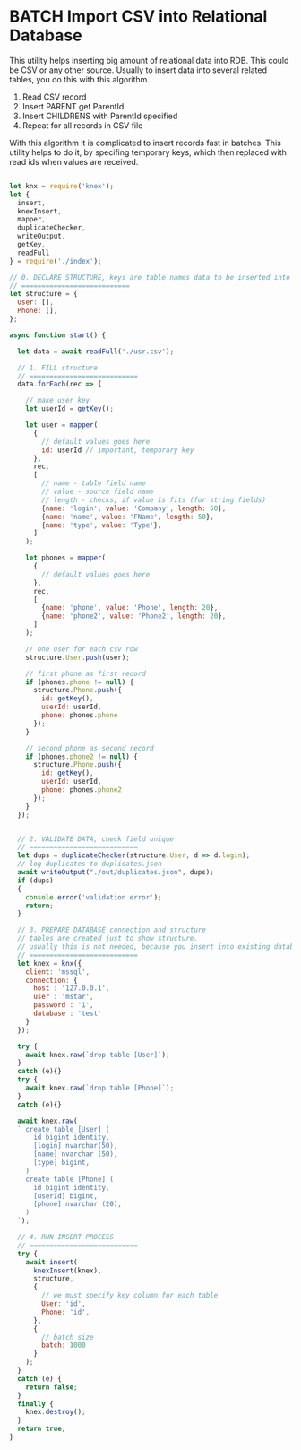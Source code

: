 # BATCH Import CSV into Relational Database

This utility helps inserting big amount of relational data into RDB.
This could be CSV or any other source.
Usually to insert data into several related tables, you do this with this algorithm.

1. Read CSV record
2. Insert PARENT get ParentId
3. Insert CHILDRENS with ParentId specified
4. Repeat for all records in CSV file

With this algorithm it is complicated to insert records fast in batches.
This utility helps to do it, by specifing temporary keys, which then replaced with read ids
when values are received.

```javascript

let knx = require('knex');
let {
  insert,
  knexInsert,
  mapper,
  duplicateChecker,
  writeOutput,
  getKey,
  readFull
} = require('./index');

// 0. DECLARE STRUCTURE, keys are table names data to be inserted into
// ===========================
let structure = {
  User: [],
  Phone: [],
};

async function start() {

  let data = await readFull('./usr.csv');

  // 1. FILL structure
  // ===========================
  data.forEach(rec => {

    // make user key
    let userId = getKey();

    let user = mapper(
      {
        // default values goes here
        id: userId // important, temporary key
      },
      rec, 
      [
        // name - table field name
        // value - source field name
        // length - checks, if value is fits (for string fields)
        {name: 'login', value: 'Company', length: 50},
        {name: 'name', value: 'FName', length: 50},
        {name: 'type', value: 'Type'},
      ]
    );

    let phones = mapper(
      {
        // default values goes here
      },
      rec,
      [
        {name: 'phone', value: 'Phone', length: 20},
        {name: 'phone2', value: 'Phone2', length: 20},
      ]
    );

    // one user for each csv row
    structure.User.push(user);

    // first phone as first record
    if (phones.phone != null) {
      structure.Phone.push({
        id: getKey(),
        userId: userId,
        phone: phones.phone
      });
    }

    // second phone as second record
    if (phones.phone2 != null) {
      structure.Phone.push({
        id: getKey(),
        userId: userId,
        phone: phones.phone2
      });
    }
  });


  // 2. VALIDATE DATA, check field unique
  // ===========================
  let dups = duplicateChecker(structure.User, d => d.login);
  // log duplicates to duplicates.json
  await writeOutput("./out/duplicates.json", dups);
  if (dups)
  {
    console.error('validation error');
    return;
  }

  // 3. PREPARE DATABASE connection and structure
  // tables are created just to show structure.
  // usually this is not needed, because you insert into existing database.
  // ===========================
  let knex = knx({
    client: 'mssql',
    connection: {
      host : '127.0.0.1',
      user : 'mstar',
      password : '1',
      database : 'test'
    }
  });

  try {
    await knex.raw(`drop table [User]`);
  }
  catch (e){}
  try {
    await knex.raw(`drop table [Phone]`);
  }
  catch (e){}

  await knex.raw(
  ` create table [User] (
      id bigint identity,
      [login] nvarchar(50),
      [name] nvarchar (50),
      [type] bigint,
    )
    create table [Phone] (
      id bigint identity,
      [userId] bigint,
      [phone] nvarchar (20),
    ) 
  `);

  // 4. RUN INSERT PROCESS
  // ===========================
  try {
    await insert(
      knexInsert(knex),
      structure,
      {
        // we must specify key column for each table
        User: 'id',
        Phone: 'id',
      },
      {
        // batch size
        batch: 1000
      }
    );
  }
  catch (e) {
    return false;
  }
  finally {
    knex.destroy();
  }
  return true;
}

```

